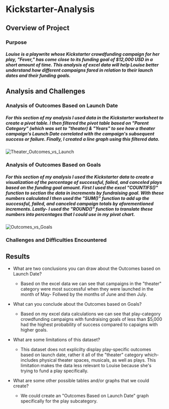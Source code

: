 # Kickstarter-Analysis

## Overview of Project

### Purpose
##### Louise is a playwrite whose Kickstarter crowdfunding campaign for her play, "Fever," has come close to its funding goal of $12,000 USD in a short amount of time. This analysis of excel data will help Louise better understand how different campaigns fared in relation to their launch dates and their funding goals.

## Analysis and Challenges

### Analysis of Outcomes Based on Launch Date
##### For this section of my analysis I used data in the Kickstarter worksheet to create a pivot table. I then filtered the pivot table based on "Parent Category" (which was set to "theater) & "Years" to see how a theater campaign's Launch Date correlated with the campaign's subsequent success or failure. Finally, I created a line graph using this filtered data.
 
![Theater_Outcomes_vs_Launch](https://user-images.githubusercontent.com/105818879/171560330-dbc35a5d-ad53-4559-a528-51d769b5716d.png)

### Analysis of Outcomes Based on Goals
##### For this section of my analysis I used the Kickstarter data to create a visualization of the percentage of successful, failed, and canceled plays based on the funding goal amount. First I used the excel "COUNTIFS()" function to section the data in increments by fundraising goal. With these numbers calculated I then used the "SUM()" function to add up the successful, failed, and canceled campaign totals by aforementioned increments. Lastly- I used the "ROUND()" function to translate these numbers into percentages that I could use in my pivot chart.

![Outcomes_vs_Goals](https://user-images.githubusercontent.com/105818879/171565312-c9994b61-141c-472a-a309-cabd13b7b4c0.png)

### Challenges and Difficulties Encountered

## Results

- What are two conclusions you can draw about the Outcomes based on Launch Date?
  - Based on the excel data we can see that campaigns in the "theater" category were most successful when they were launched in the month of May- Follwed by the months of June and then July.

- What can you conclude about the Outcomes based on Goals?
  - Based on my excel data calculations we can see that play-category crowdfunding campaigns with fundraising goals of less than $5,000 had the highest probability of success compared to capaigns with higher goals.

- What are some limitations of this dataset?
  - This dataset does not explicilty display play-specific outcomes based on launch date, rather it all of the "theater" category which- includes physical theater spaces, musicals, as well as plays. This limitation makes the data less relevant to Louise because she's trying to fund a play specifically.
  
- What are some other possible tables and/or graphs that we could create?
  - We could create an "Outcomes Based on Launch Date" graph specifically for the play subcategory. 
